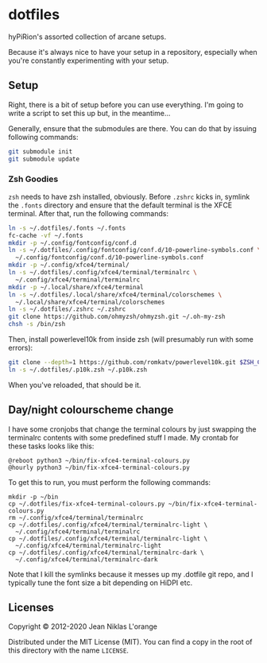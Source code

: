 # dotfiles

hyPiRion's assorted collection of arcane setups.

Because it's always nice to have your setup in a repository, especially when
you're constantly experimenting with your setup.

## Setup

Right, there is a bit of setup before you can use everything. I'm going to write
a script to set this up but, in the meantime...

Generally, ensure that the submodules are there. You can do that by issuing
following commands:

```bash
git submodule init
git submodule update
```

### Zsh Goodies

`zsh` needs to have zsh installed, obviously. Before `.zshrc` kicks in, symlink
the `.fonts` directory and ensure that the default terminal is the XFCE
terminal. After that, run the following commands:

```bash
ln -s ~/.dotfiles/.fonts ~/.fonts
fc-cache -vf ~/.fonts
mkdir -p ~/.config/fontconfig/conf.d
ln -s ~/.dotfiles/.config/fontconfig/conf.d/10-powerline-symbols.conf \
  ~/.config/fontconfig/conf.d/10-powerline-symbols.conf
mkdir -p ~/.config/xfce4/terminal/
ln -s ~/.dotfiles/.config/xfce4/terminal/terminalrc \
  ~/.config/xfce4/terminal/terminalrc
mkdir -p ~/.local/share/xfce4/terminal
ln -s ~/.dotfiles/.local/share/xfce4/terminal/colorschemes \
  ~/.local/share/xfce4/terminal/colorschemes
ln -s ~/.dotfiles/.zshrc ~/.zshrc
git clone https://github.com/ohmyzsh/ohmyzsh.git ~/.oh-my-zsh
chsh -s /bin/zsh
```

Then, install powerlevel10k from inside zsh (will presumably run
with some errors):

```bash
git clone --depth=1 https://github.com/romkatv/powerlevel10k.git $ZSH_CUSTOM/themes/powerlevel10k
ln -s ~/.dotfiles/.p10k.zsh ~/.p10k.zsh
```

When you've reloaded, that should be it.

## Day/night colourscheme change

I have some cronjobs that change the terminal colours by just swapping the
terminalrc contents with some predefined stuff I made. My crontab for these
tasks looks like this:

```
@reboot python3 ~/bin/fix-xfce4-terminal-colours.py
@hourly python3 ~/bin/fix-xfce4-terminal-colours.py
```

To get this to run, you must perform the following commands:

```
mkdir -p ~/bin
cp ~/.dotfiles/fix-xfce4-terminal-colours.py ~/bin/fix-xfce4-terminal-colours.py
rm ~/.config/xfce4/terminal/terminalrc
cp ~/.dotfiles/.config/xfce4/terminal/terminalrc-light \
  ~/.config/xfce4/terminal/terminalrc
cp ~/.dotfiles/.config/xfce4/terminal/terminalrc-light \
  ~/.config/xfce4/terminal/terminalrc-light
cp ~/.dotfiles/.config/xfce4/terminal/terminalrc-dark \
  ~/.config/xfce4/terminal/terminalrc-dark
```

Note that I kill the symlinks because it messes up my .dotfile git repo, and I
typically tune the font size a bit depending on HiDPI etc.

## Licenses

Copyright © 2012-2020 Jean Niklas L'orange

Distributed under the MIT License (MIT). You can find a copy in the root of
this directory with the name `LICENSE`.
